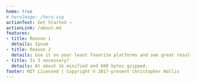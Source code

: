 ```yaml
---
home: true
# heroImage: /hero.svg
actionText: Get Started →
actionLink: /about.md
features:
- title: Reason 1
  details: Ipsum
- title: Reason 2
  details: Use it on your least favorite platforms and see great results!  It works great on modern browsers, too.
- title: Is 3 necessary?
  details: At about 1k minified and 600 bytes gzipped.
footer: MIT Licensed | Copyright © 2017-present Christopher Wallis
---
```


